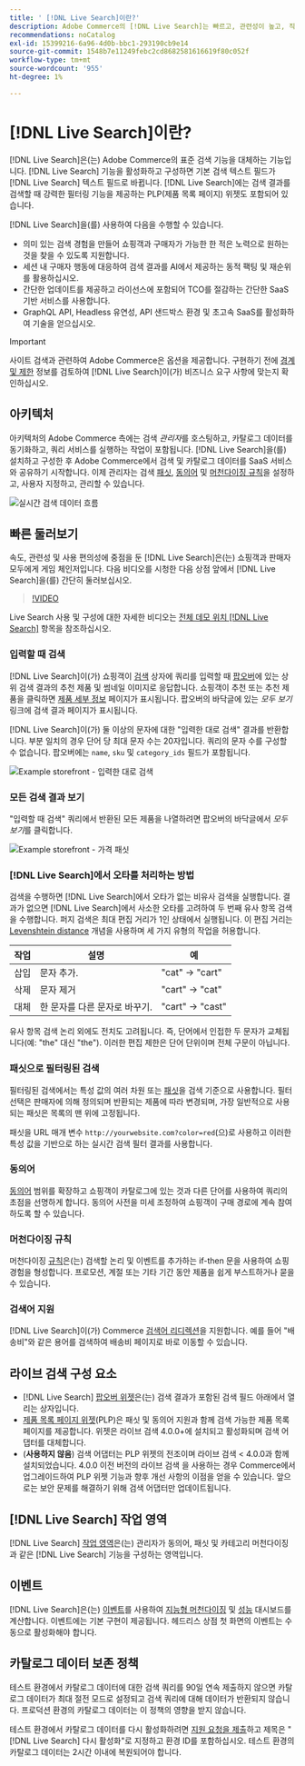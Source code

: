 ```yaml
---
title: ' [!DNL Live Search]이란?'
description: Adobe Commerce의 [!DNL Live Search]는 빠르고, 관련성이 높고, 직관적인 검색 경험을 제공합니다.
recommendations: noCatalog
exl-id: 15399216-6a96-4d0b-bbc1-293190cb9e14
source-git-commit: 1548b7e11249febc2cd8682581616619f80c052f
workflow-type: tm+mt
source-wordcount: '955'
ht-degree: 1%

---
```


# [!DNL Live Search]이란?

[!DNL Live Search]은(는) Adobe Commerce의 표준 검색 기능을 대체하는 기능입니다. [!DNL Live Search] 기능을 활성화하고 구성하면 기본 검색 텍스트 필드가 [!DNL Live Search] 텍스트 필드로 바뀝니다. [!DNL Live Search]에는 검색 결과를 검색할 때 강력한 필터링 기능을 제공하는 PLP(제품 목록 페이지) 위젯도 포함되어 있습니다.

[!DNL Live Search]을(를) 사용하여 다음을 수행할 수 있습니다.

- 의미 있는 검색 경험을 만들어 쇼핑객과 구매자가 가능한 한 적은 노력으로 원하는 것을 찾을 수 있도록 지원합니다.
- 세션 내 구매자 행동에 대응하여 검색 결과를 AI에서 제공하는 동적 팩팅 및 재순위를 활용하십시오.
- 간단한 업데이트를 제공하고 라이선스에 포함되어 TCO를 절감하는 간단한 SaaS 기반 서비스를 사용합니다.
- GraphQL API, Headless 유연성, API 샌드박스 환경 및 초고속 SaaS를 활성화하여 기술을 얻으십시오.

>[!IMPORTANT]
>
>사이트 검색과 관련하여 Adobe Commerce은 옵션을 제공합니다. 구현하기 전에 [경계 및 제한](boundaries-limits.md) 정보를 검토하여 [!DNL Live Search]이(가) 비즈니스 요구 사항에 맞는지 확인하십시오.

## 아키텍처

아키텍처의 Adobe Commerce 측에는 검색 *관리자*&#x200B;를 호스팅하고, 카탈로그 데이터를 동기화하고, 쿼리 서비스를 실행하는 작업이 포함됩니다. [!DNL Live Search]을(를) 설치하고 구성한 후 Adobe Commerce에서 검색 및 카탈로그 데이터를 SaaS 서비스와 공유하기 시작합니다. 이제 관리자는 검색 [패싯](facets.md), [동의어](synonyms.md) 및 [머천다이징 규칙](category-merch.md)을 설정하고, 사용자 지정하고, 관리할 수 있습니다.

![실시간 검색 데이터 흐름](assets/ls-cs-data-flow.png)

## 빠른 둘러보기

속도, 관련성 및 사용 편의성에 중점을 둔 [!DNL Live Search]은(는) 쇼핑객과 판매자 모두에게 게임 체인저입니다. 다음 비디오를 시청한 다음 상점 앞에서 [!DNL Live Search]을(를) 간단히 둘러보십시오.

>[!VIDEO](https://video.tv.adobe.com/v/3452576?learn=on&captions=kor)

Live Search 사용 및 구성에 대한 자세한 비디오는 [전체 데모 위치 [!DNL Live Search]](https://experienceleague.adobe.com/ko/docs/commerce-learn/tutorials/getting-started/capabilities/live-search-full-demonstration) 항목을 참조하십시오.

### 입력할 때 검색

[!DNL Live Search]이(가) 쇼핑객이 [검색](storefront-popover.md) 상자에 쿼리를 입력할 때 [팝오버](https://experienceleague.adobe.com/ko/docs/commerce-admin/catalog/catalog/search/search)에 있는 상위 검색 결과의 추천 제품 및 썸네일 이미지로 응답합니다. 쇼핑객이 추천 또는 추천 제품을 클릭하면 [제품 세부 정보](https://experienceleague.adobe.com/ko/docs/commerce-admin/start/storefront/storefront) 페이지가 표시됩니다. 팝오버의 바닥글에 있는 _모두 보기_ 링크에 검색 결과 페이지가 표시됩니다.

[!DNL Live Search]이(가) 둘 이상의 문자에 대한 &quot;입력한 대로 검색&quot; 결과를 반환합니다. 부분 일치의 경우 단어 당 최대 문자 수는 20자입니다. 쿼리의 문자 수를 구성할 수 없습니다. 팝오버에는 `name`, `sku` 및 `category_ids` 필드가 포함됩니다.

![Example storefront - 입력한 대로 검색](assets/storefront-search-as-you-type.png)

### 모든 검색 결과 보기

&quot;입력할 때 검색&quot; 쿼리에서 반환된 모든 제품을 나열하려면 팝오버의 바닥글에서 _모두 보기_&#x200B;를 클릭합니다.

![Example storefront - 가격 패싯](assets/storefront-view-all-search-results.png)

### [!DNL Live Search]에서 오타를 처리하는 방법

검색을 수행하면 [!DNL Live Search]에서 오타가 없는 비유사 검색을 실행합니다. 결과가 없으면 [!DNL Live Search]에서 사소한 오타를 고려하여 두 번째 유사 항목 검색을 수행합니다. 퍼지 검색은 최대 편집 거리가 1인 상태에서 실행됩니다. 이 편집 거리는 [Levenshtein distance](https://en.wikipedia.org/wiki/Levenshtein_distance) 개념을 사용하며 세 가지 유형의 작업을 허용합니다.

| 작업 | 설명 | 예 |
|---|---|---|
| 삽입 | 문자 추가. | &quot;cat&quot; -> &quot;cart&quot; |
| 삭제 | 문자 제거 | &quot;cart&quot; -> &quot;cat&quot; |
| 대체 | 한 문자를 다른 문자로 바꾸기. | &quot;cart&quot; -> &quot;cast&quot; |

유사 항목 검색 논리 외에도 전치도 고려됩니다. 즉, 단어에서 인접한 두 문자가 교체됩니다(예: &quot;the&quot; 대신 &quot;the&quot;). 이러한 편집 제한은 단어 단위이며 전체 구문이 아닙니다.

### 패싯으로 필터링된 검색

필터링된 검색에서는 특성 값의 여러 차원 또는 [패싯](facets.md)을 검색 기준으로 사용합니다. 필터 선택은 판매자에 의해 정의되며 반환되는 제품에 따라 변경되며, 가장 일반적으로 사용되는 패싯은 목록의 맨 위에 고정됩니다.

패싯을 URL 매개 변수 `http://yourwebsite.com?color=red`(으)로 사용하고 이러한 특성 값을 기반으로 하는 실시간 검색 필터 결과를 사용합니다.

### 동의어

[동의어](synonyms.md) 범위를 확장하고 쇼핑객이 카탈로그에 있는 것과 다른 단어를 사용하여 쿼리의 초점을 선명하게 합니다. 동의어 사전을 미세 조정하여 쇼핑객이 구매 경로에 계속 참여하도록 할 수 있습니다.

### 머천다이징 규칙

머천다이징 [규칙](rules.md)은(는) 검색할 논리 및 이벤트를 추가하는 if-then 문을 사용하여 쇼핑 경험을 형성합니다. 프로모션, 계절 또는 기타 기간 동안 제품을 쉽게 부스트하거나 묻을 수 있습니다.

### 검색어 지원

[!DNL Live Search]이(가) Commerce [검색어 리디렉션](https://experienceleague.adobe.com/ko/docs/commerce-admin/catalog/catalog/search/search-terms)을 지원합니다. 예를 들어 &quot;배송비&quot;와 같은 용어를 검색하여 배송비 페이지로 바로 이동할 수 있습니다.

## 라이브 검색 구성 요소

- [!DNL Live Search] [팝오버 위젯](storefront-popover.md)은(는) 검색 결과가 포함된 검색 필드 아래에서 열리는 상자입니다.
- [제품 목록 페이지 위젯](plp-styling.md)(PLP)은 패싯 및 동의어 지원과 함께 검색 가능한 제품 목록 페이지를 제공합니다. 위젯은 라이브 검색 4.0.0+에 설치되고 활성화되며 검색 어댑터를 대체합니다.
- (**사용하지 않음**) 검색 어댑터는 PLP 위젯의 전조이며 라이브 검색 &lt; 4.0.0과 함께 설치되었습니다. 4.0.0 이전 버전의 라이브 검색 을 사용하는 경우 Commerce에서 업그레이드하여 PLP 위젯 기능과 향후 개선 사항의 이점을 얻을 수 있습니다. 앞으로는 보안 문제를 해결하기 위해 검색 어댑터만 업데이트됩니다.

## [!DNL Live Search] 작업 영역

[!DNL Live Search] [작업 영역](workspace.md)은(는) 관리자가 동의어, 패싯 및 카테고리 머천다이징과 같은 [!DNL Live Search] 기능을 구성하는 영역입니다.

## 이벤트

[!DNL Live Search]은(는) [이벤트](https://developer.adobe.com/commerce/services/shared-services/storefront-events/#live-search)를 사용하여 [지능형 머천다이징](category-merch.md) 및 [성능](performance.md) 대시보드를 계산합니다. 이벤트에는 기본 구현이 제공됩니다. 헤드리스 상점 첫 화면의 이벤트는 수동으로 활성화해야 합니다.

## 카탈로그 데이터 보존 정책

테스트 환경에서 카탈로그 데이터에 대한 검색 쿼리를 90일 연속 제출하지 않으면 카탈로그 데이터가 최대 절전 모드로 설정되고 검색 쿼리에 대해 데이터가 반환되지 않습니다. 프로덕션 환경의 카탈로그 데이터는 이 정책의 영향을 받지 않습니다.

테스트 환경에서 카탈로그 데이터를 다시 활성화하려면 [지원 요청을 제출](https://experienceleague.adobe.com/ko/docs/commerce-knowledge-base/kb/help-center-guide/magento-help-center-user-guide#experience-league-start-page)하고 제목은 &quot;[!DNL Live Search] 다시 활성화&quot;로 지정하고 환경 ID를 포함하십시오. 테스트 환경의 카탈로그 데이터는 2시간 이내에 복원되어야 합니다.
